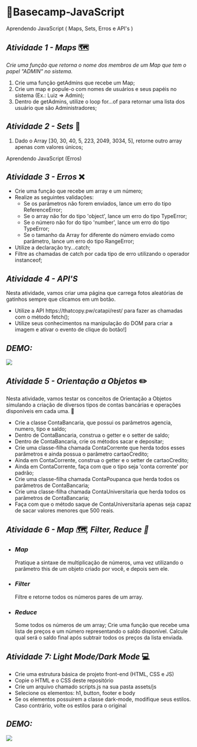 # 📍Basecamp-JavaScript
Aprendendo JavaScript ( Maps, Sets, Erros e API's )

## _*Atividade 1 - Maps*_ 🗺️

*Crie uma função que retorna o nome dos membros de um Map que tem o papel "ADMIN" no sistema.*

<ol>
  <li> Crie uma função getAdmins que recebe um Map;
  <li> Crie um map e popule-o com nomes de usuários e seus papéis no sistema (Ex.: Luiz => Admin);
  <li> Dentro de getAdmins, utilize o loop for...of para retornar uma lista dos usuário que são Administradores;
</ol>

## _*Atividade 2 - Sets*_ 🚀

<ol>
  <li> Dado o Array [30, 30, 40, 5, 223, 2049, 3034, 5], retorne outro array apenas com valores únicos;
</ol>

Aprendendo JavaScript (Erros)

## _*Atividade 3 - Erros*_ :x:

<ul>
  <li> Crie uma função que recebe um array e um número;
  <li> Realize as seguintes validações:
  <ul>
    <li> Se os parâmetros não forem enviados, lance um erro do tipo ReferenceError;
    <li> Se o array não for do tipo 'object', lance um erro do tipo TypeError;
    <li> Se o número não for do tipo 'number', lance um erro do tipo TypeError;
    <li> Se o tamanho da Array for diferente do número enviado como parâmetro, lance um erro do tipo RangeError;
  </ul>
  <li> Utilize a declaração try...catch;
  <li> Filtre as chamadas de catch por cada tipo de erro utilizando o operador instanceof;
</ul>

## _*Atividade 4 - API'S*_ 

Nesta atividade, vamos criar uma página que carrega fotos aleatórias de gatinhos sempre que clicamos em um botão.

<ul>
 <li>Utilize a API https://thatcopy.pw/catapi/rest/ para fazer as chamadas com o método fetch();
 <li>Utilize seus conhecimentos na manipulação do DOM para criar a imagem e ativar o evento de clique do botão!]
</ul>

## _*DEMO:*_
 
  <img src = "https://user-images.githubusercontent.com/103296710/164119759-00cb091e-b755-4185-8f29-58032d3ef820.gif">
  
## _*Atividade 5 - Orientação a Objetos*_ ✏️

Nesta atividade, vamos testar os conceitos de Orientação a Objetos simulando a criação de diversos tipos de contas bancárias e operações disponíveis em cada uma. 💸

<ul>
  
  <li>Crie a classe ContaBancaria, que possui os parâmetros agencia, numero, tipo e saldo;
  <li>Dentro de ContaBancaria, construa o getter e o setter de saldo;
  <li>Dentro de ContaBancaria, crie os métodos sacar e depositar;
  <li>Crie uma classe-filha chamada ContaCorrente que herda todos esses parâmetros e ainda possua o parâmetro cartaoCredito;
  <li>Ainda em ContaCorrente, construa o getter e o setter de cartaoCredito;
  <li>Ainda em ContaCorrente, faça com que o tipo seja 'conta corrente' por padrão;
  <li>Crie uma classe-filha chamada ContaPoupanca que herda todos os parâmetros de ContaBancaria;
  <li>Crie uma classe-filha chamada ContaUniversitaria que herda todos os parâmetros de ContaBancaria;
  <li>Faça com que o método saque de ContaUniversitaria apenas seja capaz de sacar valores menores que 500 reais.
    
</ul>

## _*Atividade 6 - Map 🗺️, Filter, Reduce 📎*_
<ul>
  
### <li>_*Map*_
Pratique a sintaxe de multiplicação de números, uma vez utilizando o parâmetro this de um objeto criado por você, e depois sem ele.

### <li>_*Filter*_
Filtre e retorne todos os números pares de um array.

### <li>_*Reduce*_
Some todos os números de um array; 
Crie uma função que recebe uma lista de preços e um número representando o saldo disponível. Calcule qual será o saldo final após subtrair todos os preços da lista enviada.
</ul>

## _*Atividade 7: Light Mode/Dark Mode*_ 💻

<ul>
<li> Crie uma estrutura básica de projeto front-end (HTML, CSS e JS)
<li> Copie o HTML e o CSS deste repositório
<li> Crie um arquivo chamado scripts.js na sua pasta assets/js
<li> Selecione os elementos: h1, button, footer e body
<li> Se os elementos possuirem a classe dark-mode, modifique seus estilos. Caso contrário, volte os estilos para o original
</ul>

## _*DEMO:*_

<img src = "https://user-images.githubusercontent.com/103296710/164951017-1e40e770-daba-4b34-92b4-af8957ab9c5f.gif">
